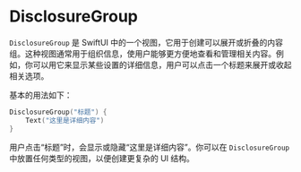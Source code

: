 # DisclosureGroup

`DisclosureGroup` 是 SwiftUI 中的一个视图，它用于创建可以展开或折叠的内容组。这种视图通常用于组织信息，使用户能够更方便地查看和管理相关内容。例如，你可以用它来显示某些设置的详细信息，用户可以点击一个标题来展开或收起相关选项。

基本的用法如下：

```swift
DisclosureGroup("标题") {
    Text("这里是详细内容")
}
```

用户点击“标题”时，会显示或隐藏“这里是详细内容”。你可以在 `DisclosureGroup` 中放置任何类型的视图，以便创建更复杂的 UI 结构。
